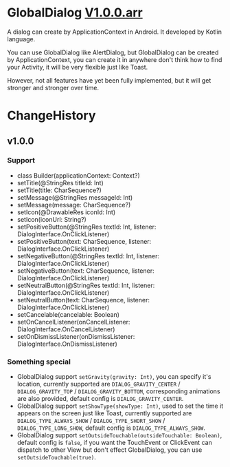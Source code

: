 # GlobalDialog [V1.0.0.arr](https://github.com/hwb0011/GlobalDialog/releases/download/v1.0.0/globaldialog-release-v1.0.0.aar)
A dialog can create by ApplicationContext in Android. It developed by Kotlin language. 

You can use GlobalDialog like AlertDialog, but GlobalDialog can be created by ApplicationContext, you can create it in anywhere don't think how to find your Activity, it will be very flexible just like Toast.

However, not all features have yet been fully implemented, but it will get stronger and stronger over time.

# ChangeHistory

## v1.0.0

### Support

* class Builder(applicationContext: Context?)
* setTitle(@StringRes titleId: Int)
* setTitle(title: CharSequence?)
* setMessage(@StringRes messageId: Int)
* setMessage(message: CharSequence?)
* setIcon(@DrawableRes iconId: Int)
* setIcon(iconUrl: String?)
* setPositiveButton(@StringRes textId: Int, listener: DialogInterface.OnClickListener)
* setPositiveButton(text: CharSequence, listener: DialogInterface.OnClickListener)
* setNegativeButton(@StringRes textId: Int, listener: DialogInterface.OnClickListener)
* setNegativeButton(text: CharSequence, listener: DialogInterface.OnClickListener)
* setNeutralButton(@StringRes textId: Int, listener: DialogInterface.OnClickListener)
* setNeutralButton(text: CharSequence, listener: DialogInterface.OnClickListener)
* setCancelable(cancelable: Boolean)
* setOnCancelListener(onCancelListener: DialogInterface.OnCancelListener)
* setOnDismissListener(onDismissListener: DialogInterface.OnDismissListener)

### Something special

* GlobalDialog support `setGravity(gravity: Int)`, you can specify it's location, currently supported are `DIALOG_GRAVITY_CENTER` / `DIALOG_GRAVITY_TOP` / `DIALOG_GRAVITY_BOTTOM`, corresponding animations are also provided, default config is `DIALOG_GRAVITY_CENTER`.
* GlobalDialog support `setShowType(showType: Int)`, used to set the time it appears on the screen just like Toast, currently supported are `DIALOG_TYPE_ALWAYS_SHOW` / `DIALOG_TYPE_SHORT_SHOW` / `DIALOG_TYPE_LONG_SHOW`, default config is `DIALOG_TYPE_ALWAYS_SHOW`.
* GlobalDialog support `setOutsideTouchable(outsideTouchable: Boolean)`, default config is `false`, if you want the TouchEvent or ClickEvent can dispatch to other View but don't effect GlobalDialog, you can use `setOutsideTouchable(true)`.
